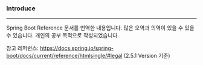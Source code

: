### **Introduce**     

---
Spring Boot Reference 문서를 번역한 내용입니다. 많은 오역과 의역이 있을 수 있을 수 있습니다. 개인의 공부 목적으로 작성되었습니다.    

참고 레퍼런스: https://docs.spring.io/spring-boot/docs/current/reference/htmlsingle/#legal (2.5.1 Version 기준)